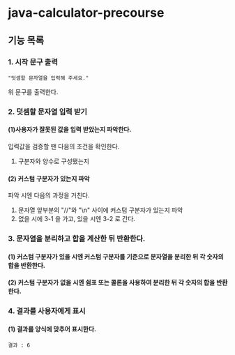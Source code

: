 # java-calculator-precourse
## 기능 목록
### 1. 시작 문구 출력
````
"덧셈할 문자열을 입력해 주세요."
````
위 문구를 출력한다.
### 2. 덧셈할 문자열 입력 받기
#### (1)사용자가 잘못된 값을 입력 받았는지 파악한다.
입력값을 검증할 땐 다음의 조건을 확인한다.
1. 구분자와 양수로 구성됐는지
#### (2) 커스텀 구분자가 있는지 파악
파악 시엔 다음의 과정을 거친다. 
1. 문자열 앞부분의 "//"와 "\n" 사이에 커스텀 구분자가 있는지 파악
2. 없을 시에 3-1 을 가고, 있을 시엔 3-2 로 간다.
### 3. 문자열을 분리하고 합을 계산한 뒤 반환한다.
#### (1) 커스텀 구분자가 있을 시엔 커스텀 구분자를 기준으로 문자열을 분리한 뒤 각 숫자의 합을 반환한다.
#### (2) 커스텀 구분자가 없을 시엔 쉼표 또는 콜론을 사용하여 분리한 뒤 각 숫자의 합을 반환한다.

### 4. 결과를 사용자에게 표시
#### (1) 결과를 양식에 맞추어 표시한다.
````
결과 : 6
````
